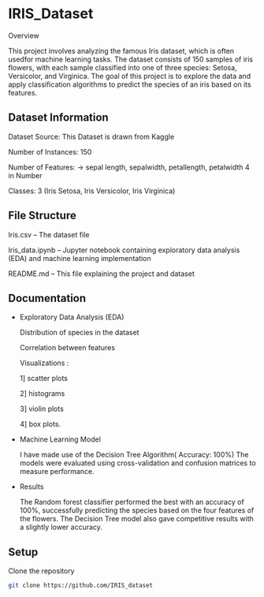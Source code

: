 
# IRIS_Dataset

 Overview 

This project involves analyzing the famous Iris dataset, which is often usedfor  machine learning tasks. The dataset consists of 150 samples of iris flowers, with each sample classified into one of three species: Setosa, Versicolor, and Virginica. The goal of this project is to explore the data and apply classification algorithms to predict the species of an iris based on its features.



## Dataset Information

Dataset Source: This Dataset is drawn from Kaggle

Number of Instances: 150

Number of Features: -> sepal length, sepalwidth, petallength, petalwidth 4 in Number

Classes: 3 (Iris Setosa, Iris Versicolor, Iris Virginica)
## File Structure



Iris.csv – The dataset file

Iris_data.ipynb – Jupyter notebook containing exploratory data analysis (EDA) and machine learning implementation

README.md – This file explaining the project and dataset
## Documentation

* Exploratory Data Analysis (EDA)

   Distribution of species in the dataset

   Correlation between features

  Visualizations :

  1]  scatter plots

  2] histograms

  3]  violin plots

  4]  box plots.


* Machine Learning Model

  I have made use of  the Decision Tree Algorithm( Accuracy:    100%)
  The models were evaluated using cross-validation and confusion matrices to measure performance.


 * Results


   The Random forest classifier performed the best with an accuracy of 100%, successfully predicting the species based on the four features of the flowers. The Decision Tree model also gave competitive results with a slightly lower accuracy.

## Setup
Clone the repository

```bash 
git clone https://github.com/IRIS_dataset
